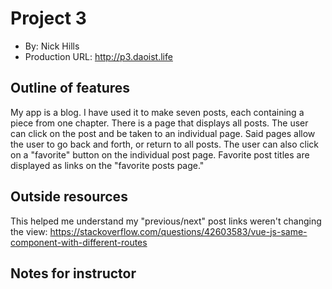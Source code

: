 # Project 3
+ By: Nick Hills
+ Production URL: <http://p3.daoist.life>


## Outline of features
My app is a blog. I have used it to make seven posts, each containing a piece from one chapter. There is a page that displays all posts. The user can click on the post and be taken to an individual page. Said pages allow the user to go back and forth, or return to all posts. The user can also click on a "favorite" button on the individual post page. Favorite post titles are displayed as links on the "favorite posts page." 

## Outside resources
This helped me understand my "previous/next" post links weren't changing the view:
<https://stackoverflow.com/questions/42603583/vue-js-same-component-with-different-routes>

## Notes for instructor

